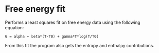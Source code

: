 # Free energy fit

Performs a least squares fit on free energy data using the following equation: 

    G = alpha + beta*(T-T0) + gamma*T*log(T/T0)

From this fit the program also gets the entropy and enthalpy contributions.
